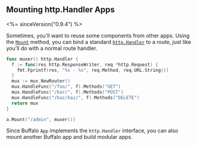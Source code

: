 ## Mounting http.Handler Apps

<%= sinceVersion("0.9.4") %>

Sometimes, you'll want to reuse some components from other apps. Using the [`Mount`](https://godoc.org/github.com/gobuffalo/buffalo#App.Mount) method, you can bind a standard [`http.Handler`](https://golang.org/pkg/net/http/#Handler) to a route, just like you'll do with a normal route handler.

```go
func muxer() http.Handler {
  f := func(res http.ResponseWriter, req *http.Request) {
    fmt.Fprintf(res, "%s - %s", req.Method, req.URL.String())
  }
  mux := mux.NewRouter()
  mux.HandleFunc("/foo/", f).Methods("GET")
  mux.HandleFunc("/bar/", f).Methods("POST")
  mux.HandleFunc("/baz/baz/", f).Methods("DELETE")
  return mux
}

a.Mount("/admin", muxer())
```

Since Buffalo `App` implements the `http.Handler` interface, you can also mount another Buffalo app and build modular apps.

